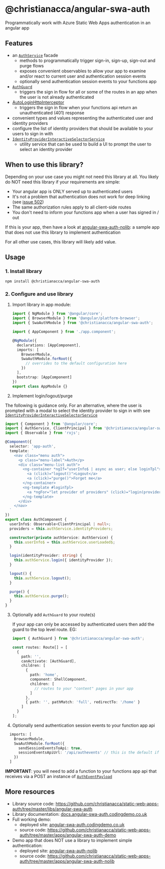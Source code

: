 # @christianacca/angular-swa-auth

Programmatically work with Azure Static Web Apps authentication in an angular app

## Features

- an [`AuthService`](https://docs.angular-swa-auth.codingdemo.co.uk/injectables/AuthService.html) facade
  - methods to programmatically trigger sign-in, sign-up, sign-out and purge flows
  - exposes convenient observables to allow your app to examine and/or react to current user and authentication session events
  - optionally send authentication session events to your functions app
- [`AuthGuard`](https://docs.angular-swa-auth.codingdemo.co.uk/guards/AuthGuard.html)
  - triggers the sign in flow for all or some of the routes in an app when the user is not already authenticated
- [AutoLoginHttpInterceptor](https://docs.angular-swa-auth.codingdemo.co.uk/interceptors/AutoLoginHttpInterceptor.html)
  - triggers the sign in flow when your functions api return an unauthenticated (401) response
- convenient types and values representing the authenticated user and identity providers
- configure the list of identity providers that should be available to your users to sign in with
- [`IdentityProviderInteractiveSelectorService`](https://docs.angular-swa-auth.codingdemo.co.uk/injectables/IdentityProviderInteractiveSelectorService.html)
  - utility service that can be used to build a UI to prompt the user to select an identity provider
  
## When to use this library?

Depending on your use case you might not need this library at all. You likely do NOT need this library if your requirements are simple:
* Your angular app is ONLY served up to authenticated users
* It's not a problem that authentication does not work for deep linking (see [issue 502](https://github.com/Azure/static-web-apps/issues/502))
* The same authorization rules apply to all client-side routes
* You don't need to inform your functions app when a user has signed in / out

If this is your app, then have a look at [angular-swa-auth-nolib](https://angular-swa-auth-nolib.codingdemo.co.uk): 
a sample app that does not use this library to implement authentication

For all other use cases, this library will likely add value.

## Usage

### 1. Install library

   ```bash
   npm install @christianacca/angular-swa-auth
   ```

### 2. Configure and use library

1. Import library in app module:

   ```ts
   import { NgModule } from '@angular/core';
   import { BrowserModule } from '@angular/platform-browser';
   import { SwaAuthModule } from '@christianacca/angular-swa-auth';
   
   import { AppComponent } from './app.component';
   
   @NgModule({
     declarations: [AppComponent],
     imports: [
       BrowserModule,
       SwaAuthModule.forRoot({
         // overrides to the default configuration here
       })
     ],
     bootstrap: [AppComponent]
   })
   export class AppModule {}
   ```

2. Implement login/logout/purge

  The following is guidance only. For an alternative, where the user is prompted with a modal
  to select the identity provider to sign in with see [`IdentityProviderInteractiveSelectorService`](https://docs.angular-swa-auth.codingdemo.co.uk/injectables/IdentityProviderInteractiveSelectorService.html)

   ```ts
   import { Component } from '@angular/core';
   import { AuthService, ClientPrincipal } from '@christianacca/angular-swa-auth';
   import { Observable } from 'rxjs';
   
   @Component({
     selector: 'app-auth',
     template: `
       <nav class="menu auth">
         <p class="menu-label">Auth</p>
         <div class="menu-list auth">
           <ng-container *ngIf="userInfo$ | async as user; else loginTpl">
             <a (click)="logout()">Logout</a>
             <a (click)="purge()">Forget me</a>
           </ng-container>
           <ng-template #loginTpl>
             <a *ngFor="let provider of providers" (click)="login(provider.id)">{{ provider.name }}</a>
           </ng-template>
         </div>
       </nav>
     `
   })
   export class AuthComponent {
     userInfo$: Observable<ClientPrincipal | null>;
     providers = this.authService.identityProviders;

     constructor(private authService: AuthService) {
       this.userInfo$ = this.authService.userLoaded$;
     }

     login(identityProvider: string) {
       this.authService.login({ identityProvider });
     }

     logout() {
       this.authService.logout();
     }

     purge() {
       this.authService.purge();
     }
   }
   ```

3. Optionally add `AuthGuard` to your route(s)

   If your app can only be accessed by authenticated users then add the guard to the top level route. EG:

   ```ts
   import { AuthGuard } from '@christianacca/angular-swa-auth';
   
   const routes: Route[] = [
     {
       path: '',
       canActivate: [AuthGuard],
       children: [
         {
           path: 'home',
           component: ShellComponent,
           children: [
             // routes to your "content" pages in your app
           ]
         },
         { path: '', pathMatch: 'full', redirectTo: '/home' }
       ]
     }
   ];
   ```
   
4. Optionally send authentication session events to your function app api

  ```ts
    imports: [
      BrowserModule,
      SwaAuthModule.forRoot({
        sendSessionEventsToApi: true,
        sessionEventsApiUrl: '/api/authevents' // this is the default if not supplied
      })
    ]
  ```

  **IMPORTANT**: you will need to add a function to your functions app api that receives via a POST an instance of [`AuthEventPayload`](https://docs.angular-swa-auth.codingdemo.co.uk/interfaces/AuthEventPayload.html)

## More resources

- Library source code: <https://github.com/christianacca/static-web-apps-auth/tree/master/libs/angular-swa-auth>
- Library documentation: [docs.angular-swa-auth.codingdemo.co.uk](https://docs.angular-swa-auth.codingdemo.co.uk)
- Full working demo:  
  - deployed site: [angular-swa-auth.codingdemo.co.uk](https://angular-swa-auth.codingdemo.co.uk)
  - source code: <https://github.com/christianacca/static-web-apps-auth/tree/master/apps/angular-swa-auth-demo>
- Demo app that does NOT use a library to implement simple authentication: 
  - deployed site: [angular-swa-auth-nolib](https://angular-swa-auth-nolib.codingdemo.co.uk)
  - source code: <https://github.com/christianacca/static-web-apps-auth/tree/master/apps/angular-swa-auth-nolib>
  
